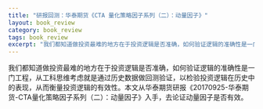 ```yaml
---
title: "研报回测：华泰期货《CTA 量化策略因子系列（二）：动量因子》"
layout: book_review
category: book_review
tags: book_review
excerpt: "我们都知道做投资最难的地方在于投资逻辑是否准确，如何验证逻辑的准确性是一门工程，从工科思维考虑就是通过历史数据做回测验证，以检验投资逻辑在历史中的表现，从而衡量投资逻辑的有效性。本文从华泰期货研报《20170925-华泰期货-CTA量化策略因子系列（二）：动量因子》入手，去论证动量因子是否有效。"
---
```


我们都知道做投资最难的地方在于投资逻辑是否准确，如何验证逻辑的准确性是一门工程，从工科思维考虑就是通过历史数据做回测验证，以检验投资逻辑在历史中的表现，从而衡量投资逻辑的有效性。本文从华泰期货研报《20170925-华泰期货-CTA量化策略因子系列（二）：动量因子》入手，去论证动量因子是否有效。

